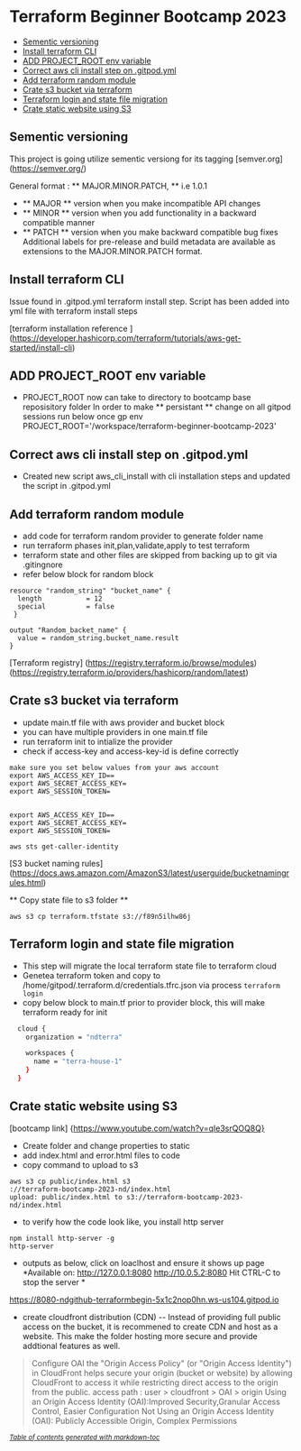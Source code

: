 # Terraform Beginner Bootcamp 2023
  * [Sementic versioning](#sementic-versioning)
  * [Install terraform CLI](#install-terraform-cli)
  * [ADD PROJECT_ROOT env variable](#add-project-root-env-variable)
  * [Correct aws cli install step on .gitpod.yml](#correct-aws-cli-install-step-on-gitpodyml)
  * [Add terraform random module](#add-terraform-random-module)
  * [Crate s3 bucket via terraform](#crate-s3-bucket-via-terraform)
  * [Terraform login and state file migration](#terraform-login-and-state-file-migration)
  * [Crate static website using S3](#crate-static-website-using-s3)

## Sementic versioning 

This project is going utilize sementic versiong for its tagging 
[semver.org] (https://semver.org/)

General format : 
 ** MAJOR.MINOR.PATCH, **  i.e 1.0.1 

- ** MAJOR **  version when you make incompatible API changes
- ** MINOR ** version when you add functionality in a backward compatible manner
- ** PATCH **  version when you make backward compatible bug fixes
Additional labels for pre-release and build metadata are available as extensions to the MAJOR.MINOR.PATCH format.

## Install terraform CLI 
Issue found in .gitpod.yml terraform install step. 
Script has been added into yml file with terraform install steps 


[terraform installation reference ] (https://developer.hashicorp.com/terraform/tutorials/aws-get-started/install-cli)

## ADD PROJECT_ROOT env variable 
- PROJECT_ROOT now can take to directory to bootcamp base reposisitory folder 
In order to make ** persistant ** change on all gitpod sessions run below once 
gp env PROJECT_ROOT='/workspace/terraform-beginner-bootcamp-2023'

## Correct aws cli install step on .gitpod.yml 
- Created new script aws_cli_install with cli installation steps and updated the script in .gitpod.yml

## Add terraform random module 
- add code for terraform random provider to generate folder name 
- run terraform phases init,plan,validate,apply to test terraform 
- terraform state and other files are skipped from backing up to git via .gitingnore 
- refer below block for random block
``` 
resource "random_string" "bucket_name" {
  length           = 12
  special          = false
 }

output "Random_backet_name" {
  value = random_string.bucket_name.result
}
```
[Terraform registry] (https://registry.terraform.io/browse/modules)
(https://registry.terraform.io/providers/hashicorp/random/latest)

## Crate s3 bucket via terraform 
- update main.tf file with aws provider and bucket block 
- you can have multiple providers in one main.tf file
- run terraform init to intialize the provider 
- check if access-key and access-key-id is define correctly 
```
make sure you set below values from your aws account 
export AWS_ACCESS_KEY_ID==
export AWS_SECRET_ACCESS_KEY=
export AWS_SESSION_TOKEN=


export AWS_ACCESS_KEY_ID==
export AWS_SECRET_ACCESS_KEY=
export AWS_SESSION_TOKEN=

aws sts get-caller-identity
```
[S3 bucket naming rules] (https://docs.aws.amazon.com/AmazonS3/latest/userguide/bucketnamingrules.html)

 ** Copy state file to s3 folder **
```
aws s3 cp terraform.tfstate s3://f89n5ilhw86j

```

## Terraform login and state file migration 
- This step will migrate the local terraform state file to terraform cloud 
- Genetea terraform token and copy to  /home/gitpod/.terraform.d/credentials.tfrc.json via process `terraform login`
- copy below block to main.tf prior to provider block, this will make terraform ready for init 
```sh
  cloud {
    organization = "ndterra"

    workspaces {
      name = "terra-house-1"
    }
  }
``` 
## Crate static website using S3
[bootcamp link] {https://www.youtube.com/watch?v=qIe3srQOQ8Q}
- Create folder and change properties to static 
- add index.html and error.html files to code 
- copy command to upload to s3
```
aws s3 cp public/index.html s3
://terraform-bootcamp-2023-nd/index.html 
upload: public/index.html to s3://terraform-bootcamp-2023-nd/index.html
```
- to verify how the code look like, you install http server
```
npm install http-server -g
http-server
```
- outputs as below, click on loaclhost and ensure it shows up page 
*Available on:
  http://127.0.0.1:8080
  http://10.0.5.2:8080
Hit CTRL-C to stop the server * 

https://8080-ndgithub-terraformbegin-5x1c2nop0hn.ws-us104.gitpod.io

- create cloudfront distribution (CDN) 
-- Instead of providing full public access on the bucket, it is recommened to create CDN and host as a website. This make the folder hosting more secure and provide addtional features as well. 
> Configure OAI 
 the "Origin Access Policy" (or "Origin Access Identity") in CloudFront helps secure your origin (bucket or website) by allowing CloudFront to access it while restricting direct access to the origin from the public.
 access path : user > cloudfront > OAI > origin 
 > Using an Origin Access Identity (OAI):Improved Security,Granular Access Control, Easier Configuration
 > Not Using an Origin Access Identity (OAI): Publicly Accessible Origin, Complex Permissions


<small><i><a href='http://ecotrust-canada.github.io/markdown-toc/'>Table of contents generated with markdown-toc</a></i></small>


